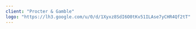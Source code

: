 ```yaml
---
client: "Procter & Gamble"
logo: "https://lh3.google.com/u/0/d/1Xyxz8SdI6O0tKv51ILAse7yCHR4Qf2tT"
---
```

